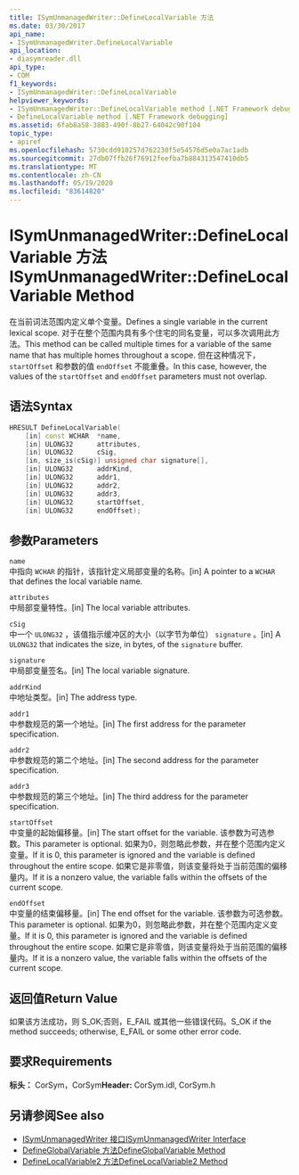 ```yaml
---
title: ISymUnmanagedWriter::DefineLocalVariable 方法
ms.date: 03/30/2017
api_name:
- ISymUnmanagedWriter.DefineLocalVariable
api_location:
- diasymreader.dll
api_type:
- COM
f1_keywords:
- ISymUnmanagedWriter::DefineLocalVariable
helpviewer_keywords:
- ISymUnmanagedWriter::DefineLocalVariable method [.NET Framework debugging]
- DefineLocalVariable method [.NET Framework debugging]
ms.assetid: 6fab8a58-3883-490f-8b27-64042c90f104
topic_type:
- apiref
ms.openlocfilehash: 5730cdd910257d762230f5e54576d5e0a7ac1adb
ms.sourcegitcommit: 27db07ffb26f76912feefba7b884313547410db5
ms.translationtype: MT
ms.contentlocale: zh-CN
ms.lasthandoff: 05/19/2020
ms.locfileid: "83614820"
---
```

# <a name="isymunmanagedwriterdefinelocalvariable-method"></a><span data-ttu-id="e7024-102">ISymUnmanagedWriter::DefineLocalVariable 方法</span><span class="sxs-lookup"><span data-stu-id="e7024-102">ISymUnmanagedWriter::DefineLocalVariable Method</span></span>
<span data-ttu-id="e7024-103">在当前词法范围内定义单个变量。</span><span class="sxs-lookup"><span data-stu-id="e7024-103">Defines a single variable in the current lexical scope.</span></span> <span data-ttu-id="e7024-104">对于在整个范围内具有多个住宅的同名变量，可以多次调用此方法。</span><span class="sxs-lookup"><span data-stu-id="e7024-104">This method can be called multiple times for a variable of the same name that has multiple homes throughout a scope.</span></span> <span data-ttu-id="e7024-105">但在这种情况下， `startOffset` 和参数的值 `endOffset` 不能重叠。</span><span class="sxs-lookup"><span data-stu-id="e7024-105">In this case, however, the values of the `startOffset` and `endOffset` parameters must not overlap.</span></span>  
  
## <a name="syntax"></a><span data-ttu-id="e7024-106">语法</span><span class="sxs-lookup"><span data-stu-id="e7024-106">Syntax</span></span>  
  
```cpp  
HRESULT DefineLocalVariable(  
    [in] const WCHAR  *name,  
    [in] ULONG32      attributes,  
    [in] ULONG32      cSig,  
    [in, size_is(cSig)] unsigned char signature[],  
    [in] ULONG32      addrKind,  
    [in] ULONG32      addr1,  
    [in] ULONG32      addr2,  
    [in] ULONG32      addr3,  
    [in] ULONG32      startOffset,  
    [in] ULONG32      endOffset);  
```  
  
## <a name="parameters"></a><span data-ttu-id="e7024-107">参数</span><span class="sxs-lookup"><span data-stu-id="e7024-107">Parameters</span></span>  
 `name`  
 <span data-ttu-id="e7024-108">中指向 `WCHAR` 的指针，该指针定义局部变量的名称。</span><span class="sxs-lookup"><span data-stu-id="e7024-108">[in] A pointer to a `WCHAR` that defines the local variable name.</span></span>  
  
 `attributes`  
 <span data-ttu-id="e7024-109">中局部变量特性。</span><span class="sxs-lookup"><span data-stu-id="e7024-109">[in] The local variable attributes.</span></span>  
  
 `cSig`  
 <span data-ttu-id="e7024-110">中一个 `ULONG32` ，该值指示缓冲区的大小（以字节为单位） `signature` 。</span><span class="sxs-lookup"><span data-stu-id="e7024-110">[in] A `ULONG32` that indicates the size, in bytes, of the `signature` buffer.</span></span>  
  
 `signature`  
 <span data-ttu-id="e7024-111">中局部变量签名。</span><span class="sxs-lookup"><span data-stu-id="e7024-111">[in] The local variable signature.</span></span>  
  
 `addrKind`  
 <span data-ttu-id="e7024-112">中地址类型。</span><span class="sxs-lookup"><span data-stu-id="e7024-112">[in] The address type.</span></span>  
  
 `addr1`  
 <span data-ttu-id="e7024-113">中参数规范的第一个地址。</span><span class="sxs-lookup"><span data-stu-id="e7024-113">[in] The first address for the parameter specification.</span></span>  
  
 `addr2`  
 <span data-ttu-id="e7024-114">中参数规范的第二个地址。</span><span class="sxs-lookup"><span data-stu-id="e7024-114">[in] The second address for the parameter specification.</span></span>  
  
 `addr3`  
 <span data-ttu-id="e7024-115">中参数规范的第三个地址。</span><span class="sxs-lookup"><span data-stu-id="e7024-115">[in] The third address for the parameter specification.</span></span>  
  
 `startOffset`  
 <span data-ttu-id="e7024-116">中变量的起始偏移量。</span><span class="sxs-lookup"><span data-stu-id="e7024-116">[in] The start offset for the variable.</span></span> <span data-ttu-id="e7024-117">该参数为可选参数。</span><span class="sxs-lookup"><span data-stu-id="e7024-117">This parameter is optional.</span></span> <span data-ttu-id="e7024-118">如果为0，则忽略此参数，并在整个范围内定义变量。</span><span class="sxs-lookup"><span data-stu-id="e7024-118">If it is 0, this parameter is ignored and the variable is defined throughout the entire scope.</span></span> <span data-ttu-id="e7024-119">如果它是非零值，则该变量将处于当前范围的偏移量内。</span><span class="sxs-lookup"><span data-stu-id="e7024-119">If it is a nonzero value, the variable falls within the offsets of the current scope.</span></span>  
  
 `endOffset`  
 <span data-ttu-id="e7024-120">中变量的结束偏移量。</span><span class="sxs-lookup"><span data-stu-id="e7024-120">[in] The end offset for the variable.</span></span> <span data-ttu-id="e7024-121">该参数为可选参数。</span><span class="sxs-lookup"><span data-stu-id="e7024-121">This parameter is optional.</span></span> <span data-ttu-id="e7024-122">如果为0，则忽略此参数，并在整个范围内定义变量。</span><span class="sxs-lookup"><span data-stu-id="e7024-122">If it is 0, this parameter is ignored and the variable is defined throughout the entire scope.</span></span> <span data-ttu-id="e7024-123">如果它是非零值，则该变量将处于当前范围的偏移量内。</span><span class="sxs-lookup"><span data-stu-id="e7024-123">If it is a nonzero value, the variable falls within the offsets of the current scope.</span></span>  
  
## <a name="return-value"></a><span data-ttu-id="e7024-124">返回值</span><span class="sxs-lookup"><span data-stu-id="e7024-124">Return Value</span></span>  
 <span data-ttu-id="e7024-125">如果该方法成功，则 S_OK;否则，E_FAIL 或其他一些错误代码。</span><span class="sxs-lookup"><span data-stu-id="e7024-125">S_OK if the method succeeds; otherwise, E_FAIL or some other error code.</span></span>  
  
## <a name="requirements"></a><span data-ttu-id="e7024-126">要求</span><span class="sxs-lookup"><span data-stu-id="e7024-126">Requirements</span></span>  
 <span data-ttu-id="e7024-127">**标头：** CorSym，CorSym</span><span class="sxs-lookup"><span data-stu-id="e7024-127">**Header:** CorSym.idl, CorSym.h</span></span>  
  
## <a name="see-also"></a><span data-ttu-id="e7024-128">另请参阅</span><span class="sxs-lookup"><span data-stu-id="e7024-128">See also</span></span>

- [<span data-ttu-id="e7024-129">ISymUnmanagedWriter 接口</span><span class="sxs-lookup"><span data-stu-id="e7024-129">ISymUnmanagedWriter Interface</span></span>](isymunmanagedwriter-interface.md)
- [<span data-ttu-id="e7024-130">DefineGlobalVariable 方法</span><span class="sxs-lookup"><span data-stu-id="e7024-130">DefineGlobalVariable Method</span></span>](isymunmanagedwriter-defineglobalvariable-method.md)
- [<span data-ttu-id="e7024-131">DefineLocalVariable2 方法</span><span class="sxs-lookup"><span data-stu-id="e7024-131">DefineLocalVariable2 Method</span></span>](isymunmanagedwriter2-definelocalvariable2-method.md)
